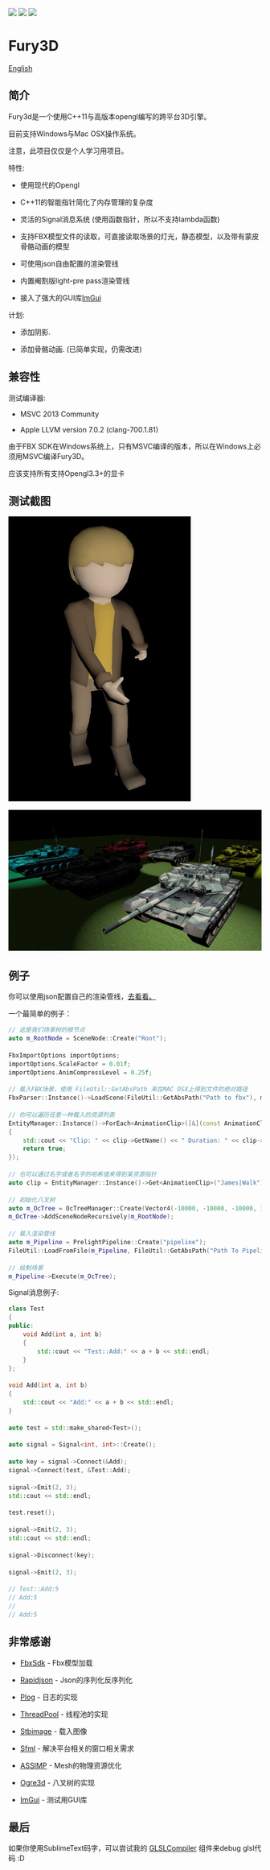 ![](https://img.shields.io/badge/dev-v0.1.3-green.svg) ![](https://img.shields.io/badge/build-passing-green.svg) ![](https://img.shields.io/badge/license-MIT-blue.svg)

# Fury3D

[English](README.md)

## 简介

Fury3d是一个使用C++11与高版本opengl编写的跨平台3D引擎。

目前支持Windows与Mac OSX操作系统。

注意，此项目仅仅是个人学习用项目。

特性: 

* 使用现代的Opengl

* C++11的智能指针简化了内存管理的复杂度

* 灵活的Signal消息系统 (使用函数指针，所以不支持lambda函数)

* 支持FBX模型文件的读取，可直接读取场景的灯光，静态模型，以及带有蒙皮骨骼动画的模型

* 可使用json自由配置的渲染管线

* 内置阉割版light-pre pass渲染管线

* 接入了强大的GUI库[ImGui](https://github.com/ocornut/imgui)

计划:

* 添加阴影.

* 添加骨骼动画. (已简单实现，仍需改进)

## 兼容性

测试编译器: 

* MSVC 2013 Community

* Apple LLVM version 7.0.2 (clang-700.1.81)

由于FBX SDK在Windows系统上，只有MSVC编译的版本，所以在Windows上必须用MSVC编译Fury3D。

应该支持所有支持Opengl3.3+的显卡

## 测试截图

![骨骼动画](screenshots/skinAnim.jpg)

![动态光照](screenshots/dynamicLighting.jpg)

## 例子

你可以使用json配置自己的渲染管线，[去看看。](https://github.com/sindney/fury3d/blob/master/examples/bin/Resource/Pipeline/DefferedLighting.json)

一个最简单的例子： 

~~~~~~~~~~cpp
// 这是我们场景树的根节点
auto m_RootNode = SceneNode::Create("Root");

FbxImportOptions importOptions;
importOptions.ScaleFactor = 0.01f;
importOptions.AnimCompressLevel = 0.25f;

// 载入FBX场景，使用 FileUtil::GetAbsPath 来在MAC OSX上得到文件的绝对路径
FbxParser::Instance()->LoadScene(FileUtil::GetAbsPath("Path to fbx"), m_RootNode, importOptions);

// 你可以遍历任意一种载入的资源列表
EntityManager::Instance()->ForEach<AnimationClip>([&](const AnimationClip::Ptr &clip) -> bool
{
	std::cout << "Clip: " << clip->GetName() << " Duration: " << clip->GetDuration() << std::endl;
	return true;
});

// 也可以通过名字或者名字的哈希值来得到某资源指针
auto clip = EntityManager::Instance()->Get<AnimationClip>("James|Walk");

// 初始化八叉树
auto m_OcTree = OcTreeManager::Create(Vector4(-10000, -10000, -10000, 1), Vector4(10000, 10000, 10000, 1), 2);
m_OcTree->AddSceneNodeRecursively(m_RootNode);

// 载入渲染管线
auto m_Pipeline = PrelightPipeline::Create("pipeline");
FileUtil::LoadFromFile(m_Pipeline, FileUtil::GetAbsPath("Path To Pipeline.json"));

// 绘制场景
m_Pipeline->Execute(m_OcTree);
~~~~~~~~~~

Signal消息例子: 

~~~~~~~~~~cpp
class Test
{
public:
	void Add(int a, int b)
	{
		std::cout << "Test::Add:" << a + b << std::endl;
	}
};

void Add(int a, int b)
{
	std::cout << "Add:" << a + b << std::endl;
}

auto test = std::make_shared<Test>();

auto signal = Signal<int, int>::Create();

auto key = signal->Connect(&Add);
signal->Connect(test, &Test::Add);

signal->Emit(2, 3);
std::cout << std::endl;

test.reset();

signal->Emit(2, 3);
std::cout << std::endl;

signal->Disconnect(key);

signal->Emit(2, 3);

// Test::Add:5
// Add:5
// 
// Add:5
~~~~~~~~~~

## 非常感谢

* [FbxSdk](http://www.autodesk.com/products/fbx/overview) - Fbx模型加载

* [Rapidjson](https://github.com/miloyip/rapidjson) - Json的序列化反序列化

* [Plog](https://github.com/SergiusTheBest/plog) - 日志的实现

* [ThreadPool](https://github.com/progschj/ThreadPool) - 线程池的实现

* [Stbimage](https://github.com/nothings/stb) - 载入图像

* [Sfml](http://www.sfml-dev.org) - 解决平台相关的窗口相关需求

* [ASSIMP](https://github.com/assimp/assimp) - Mesh的物理资源优化

* [Ogre3d](http://www.ogre3d.org) - 八叉树的实现

* [ImGui](https://github.com/ocornut/imgui) - 测试用GUI库

## 最后

如果你使用SublimeText码字，可以尝试我的 [GLSLCompiler](https://github.com/sindney/GLSLCompiler) 组件来debug glsl代码 :D
